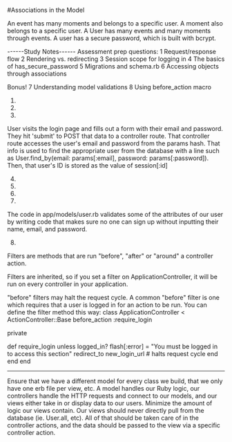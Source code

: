#Associations in the Model

An event has many moments and belongs to a specific user.
A moment also belongs to a specific user.
A User has many events and many moments through events.
A user has a secure password, which is built with bcrypt.

------Study Notes------
Assessment prep questions:
1 Request/response flow
2 Rendering vs. redirecting
3 Session scope for logging in
4 The basics of has_secure_password
5 Migrations and schema.rb
6 Accessing objects through associations

Bonus!
7 Understanding model validations
8 Using before_action macro


1)

2)






3)
User visits the login page and fills out a form with their email and password. They hit 'submit' to POST that data to a controller route.
That controller route accesses the user's email and password from the params hash. That info is used to find the appropriate user from the database with a line such as User.find_by(email: params[:email], password: params[:password]). Then, that user's ID is stored as the value of session[:id]

4)


5)


6)




7)
The code in app/models/user.rb validates some of the attributes of our user by writing code that makes sure no one can sign up without inputting their name, email, and password.

8)
Filters are methods that are run "before", "after" or "around" a controller action.

Filters are inherited, so if you set a filter on ApplicationController, it will be run on every controller in your application.

"before" filters may halt the request cycle. A common "before" filter is one which requires that a user is logged in for an action to be run. You can define the filter method this way:
class ApplicationController < ActionController::Base
  before_action :require_login

  private

  def require_login
    unless logged_in?
      flash[:error] = "You must be logged in to access this section"
      redirect_to new_login_url # halts request cycle
    end
  end
end

---------
Ensure that we have a different model for every class we build, that we only have one erb file per view, etc. A model handles our Ruby logic, our controllers handle the HTTP requests and connect to our models, and our views either take in or display data to our users.
Minimize the amount of logic our views contain. Our views should never directly pull from the database  (ie. User.all, etc). All of that should be taken care of in the controller actions, and the data should be passed to the view via a specific controller action.
